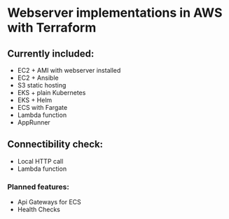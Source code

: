 # Webserver implementations in AWS with Terraform
## Currently included:
- EC2 + AMI with webserver installed 
- EC2 + Ansible
- S3 static hosting
- EKS + plain Kubernetes
- EKS + Helm
- ECS with Fargate
- Lambda function
- AppRunner
## Connectibility check:
- Local HTTP call
- Lambda function
### Planned features:
- Api Gateways for ECS
- Health Checks